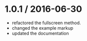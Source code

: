 
1.0.1 / 2016-06-30
==================
  * refactored the fullscreen method.
  * changed the example markup
  * updated the documentation

